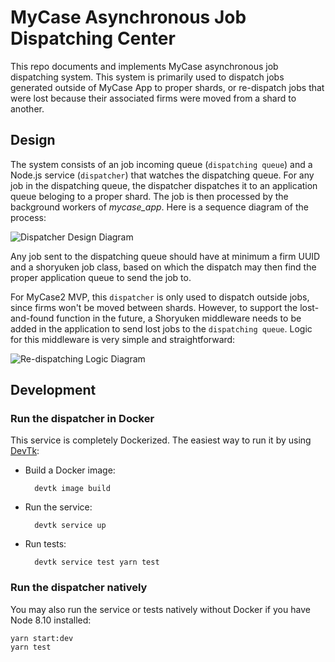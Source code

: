 # MyCase Asynchronous Job Dispatching Center

This repo documents and implements MyCase asynchronous job dispatching system.  This system is primarily used to dispatch jobs generated outside of MyCase App to proper shards, or re-dispatch jobs that were lost because their associated firms were moved from a shard to another.

## Design

The system consists of an job incoming queue (`dispatching queue`) and a Node.js service (`dispatcher`) that watches the dispatching queue.  For any job in the dispatching queue, the dispatcher dispatches it to an application queue beloging to a proper shard. The job is then processed by the background workers of *mycase_app*.  Here is a sequence diagram of the process:

![Dispatcher Design Diagram](doc/dispatcher.png)

Any job sent to the dispatching queue should have at minimum a firm UUID and a shoryuken job class, based on which the dispatch may then find the proper application queue to send the job to.

For MyCase2 MVP, this `dispatcher` is only used to dispatch outside jobs, since firms won't be moved between shards.  However, to support the lost-and-found function in the future, a Shoryuken middleware needs to be added in the application to send lost jobs to the `dispatching queue`.  Logic for this middleware is very simple and straightforward:

![Re-dispatching Logic Diagram](doc/re-dispatching_logic.png)

## Development

### Run the dispatcher in Docker

This service is completely Dockerized.  The easiest way to run it by using [DevTk](https://github.com/appfolio/mc_devtk):

- Build a Docker image:

        devtk image build

- Run the service:

        devtk service up

- Run tests:

        devtk service test yarn test

### Run the dispatcher natively

You may also run the service or tests natively without Docker if you have Node 8.10 installed:

    yarn start:dev
    yarn test
